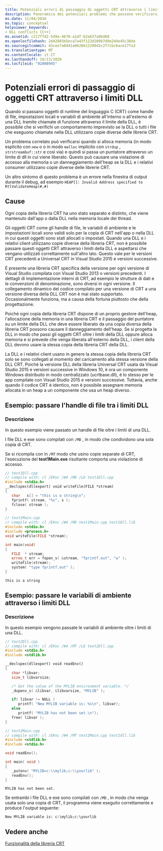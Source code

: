 ```yaml
---
title: Potenziali errori di passaggio di oggetti CRT attraverso i limiti DLL
description: Panoramica dei potenziali problemi che possono verificarsi quando si passano oggetti runtime di Microsoft C attraverso un limite della libreria di collegamento dinamico (DLL).
ms.date: 11/04/2016
ms.topic: conceptual
helpviewer_keywords:
- DLL conflicts [C++]
ms.assetid: c217ffd2-5d9a-4678-a1df-62a637a96460
ms.openlocfilehash: 2d42803b5eca7a43f122d209b7d9e2d4e45c38de
ms.sourcegitcommit: 43cee7a0d41a062661229043c2f7cbc6ace17fa3
ms.translationtype: MT
ms.contentlocale: it-IT
ms.lasthandoff: 10/13/2020
ms.locfileid: "92008945"
---
```

# <a name="potential-errors-passing-crt-objects-across-dll-boundaries"></a>Potenziali errori di passaggio di oggetti CRT attraverso i limiti DLL

Quando si passano oggetti di runtime del linguaggio C (CRT) come handle di file, impostazioni locali e variabili di ambiente all'interno o all'esterno di una DLL tramite chiamate di funzione attraverso il limite della DLL, è possibile che si verifichi un comportamento imprevisto se la DLL o tutti i file che eseguono chiamate nella DLL utilizzano copie diverse delle librerie CRT.

Un problema correlato può verificarsi quando si alloca memoria (in modo esplicito con `new` o o in modo `malloc` implicito con `strdup` , `strstreambuf::str` e così via) e quindi si passa un puntatore attraverso un limite di dll in cui viene liberato. Questo può causare una violazione di accesso alla memoria o un danneggiamento dell'heap se la DLL e i relativi consumer utilizzano copie diverse delle librerie CRT.

Un altro sintomo di questo problema è un errore nella finestra di output durante il debug, ad esempio `HEAP[]: Invalid Address specified to RtlValidateHeap(#,#)`

## <a name="causes"></a>Cause

Ogni copia della libreria CRT ha uno stato separato e distinto, che viene mantenuto dall'app o dalla DLL nella memoria locale dei thread.

Gli oggetti CRT come gli handle di file, le variabili di ambiente e le impostazioni locali sono validi solo per la copia di CRT nell'app o nella DLL in cui questi oggetti sono stati allocati o impostati. Quando una DLL e i relativi client utilizzano copie diverse della libreria CRT, non è possibile passare questi oggetti CRT attraverso i limiti della DLL e aspettarsi che vengano utilizzati correttamente sull'altro lato. Questo vale per le versioni CRT precedenti a Universal CRT in Visual Studio 2015 e versioni successive.

È presente una libreria CRT specifica della versione per ogni versione di Visual Studio compilata con Visual Studio 2013 o versioni precedenti. I dettagli di implementazione interni di CRT, ad esempio le strutture di dati e le convenzioni di denominazione, sono diversi in ogni versione. Il collegamento dinamico del codice compilato per una versione di CRT a una versione diversa della DLL CRT non è mai stato supportato. Occasionalmente funziona, ma a causa della fortuna piuttosto che della progettazione.

Poiché ogni copia della libreria CRT dispone di un proprio gestore dell'heap, l'allocazione della memoria in una libreria CRT e il passaggio del puntatore su un limite della DLL che deve essere liberato da una copia diversa della libreria CRT possono causare il danneggiamento dell'heap. Se si progetta la DLL in modo che passi gli oggetti CRT oltre i limiti della DLL oppure alloca memoria e si prevede che venga liberata all'esterno della DLL, i client della DLL devono usare la stessa copia della libreria CRT della DLL.

La DLL e i relativi client usano in genere la stessa copia della libreria CRT solo se sono collegati al momento del caricamento alla stessa versione della DLL CRT. Poiché la versione DLL della libreria Universal CRT usata da Visual Studio 2015 e versioni successive in Windows 10, è ora un componente Windows distribuito in modo centralizzato (ucrtbase.dll), è lo stesso per le app compilate con Visual Studio 2015 e versioni successive. Tuttavia, anche quando il codice CRT è identico, non è possibile assegnare memoria allocata in un heap a un componente che usa un heap diverso.

## <a name="example-pass-file-handle-across-dll-boundary"></a>Esempio: passare l'handle di file tra i limiti DLL

### <a name="description"></a>Descrizione

In questo esempio viene passato un handle di file oltre i limiti di una DLL.

I file DLL e exe sono compilati con `/MD` , in modo che condividono una sola copia di CRT.

Se si ricompila con in `/MT` modo che usino copie separate di CRT, l'esecuzione del **test1Main.exe** risultante comporta una violazione di accesso.

```cpp
// test1Dll.cpp
// compile with: cl /EHsc /W4 /MD /LD test1Dll.cpp
#include <stdio.h>
__declspec(dllexport) void writeFile(FILE *stream)
{
   char   s[] = "this is a string\n";
   fprintf( stream, "%s", s );
   fclose( stream );
}
```

```cpp
// test1Main.cpp
// compile with: cl /EHsc /W4 /MD test1Main.cpp test1Dll.lib
#include <stdio.h>
#include <process.h>
void writeFile(FILE *stream);

int main(void)
{
   FILE  * stream;
   errno_t err = fopen_s( &stream, "fprintf.out", "w" );
   writeFile(stream);
   system( "type fprintf.out" );
}
```

```Output
this is a string
```

## <a name="example-pass-environment-variables-across-dll-boundary"></a>Esempio: passare le variabili di ambiente attraverso i limiti DLL

### <a name="description"></a>Descrizione

In questo esempio vengono passate le variabili di ambiente oltre i limiti di una DLL.

```cpp
// test2Dll.cpp
// compile with: cl /EHsc /W4 /MT /LD test2Dll.cpp
#include <stdio.h>
#include <stdlib.h>

__declspec(dllexport) void readEnv()
{
   char *libvar;
   size_t libvarsize;

   /* Get the value of the MYLIB environment variable. */
   _dupenv_s( &libvar, &libvarsize, "MYLIB" );

   if( libvar != NULL )
      printf( "New MYLIB variable is: %s\n", libvar);
   else
      printf( "MYLIB has not been set.\n");
   free( libvar );
}
```

```cpp
// test2Main.cpp
// compile with: cl /EHsc /W4 /MT test2Main.cpp test2dll.lib
#include <stdlib.h>
#include <stdio.h>

void readEnv();

int main( void )
{
   _putenv( "MYLIB=c:\\mylib;c:\\yourlib" );
   readEnv();
}
```

```Output
MYLIB has not been set.
```

Se entrambi i file DLL e exe sono compilati con `/MD` , in modo che venga usata solo una copia di CRT, il programma viene eseguito correttamente e produce l'output seguente:

```
New MYLIB variable is: c:\mylib;c:\yourlib
```

## <a name="see-also"></a>Vedere anche

[Funzionalità della libreria CRT](../c-runtime-library/crt-library-features.md)
